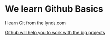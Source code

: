 # We learn Github Basics
I learn Git from the lynda.com

[Github will help you to work with the big projects](http://facebook.com)
